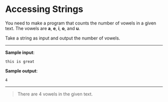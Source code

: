 # Accessing Strings

You need to make a program that counts the number of vowels in a given text. The vowels are **a**, **e**, **i**, **o**, and **u**.

Take a string as input and output the number of vowels.

---

**Sample input**: 
```
this is great
```

**Sample output**: 
```
4
```

---

>There are 4 vowels in the given text.
